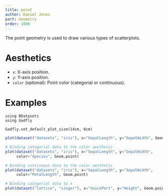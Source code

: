 ```yaml
---
title: point
author: Daniel Jones
part: Geometry
order: 1008
...
```


The point geometry is used to draw various types of scatterplots.

# Aesthetics

  * `x`: X-axis position.
  * `y`: Y-axis position.
  * `color` (optional): Point color (categorial or continuous).

# Examples

```{.julia hide="true" results="none"}
using RDatasets
using Gadfly

Gadfly.set_default_plot_size(14cm, 8cm)
```

```julia
plot(dataset("datasets", "iris"), x="SepalLength", y="SepalWidth", Geom.point)
```

```julia
# Binding categorial data to the color aesthetic
plot(dataset("datasets", "iris"), x="SepalLength", y="SepalWidth",
     color="Species", Geom.point)
```

```julia
# Binding continuous data to the color aesthetic
plot(dataset("datasets", "iris"), x="SepalLength", y="SepalWidth",
     color="PetalLength", Geom.point)
```

```julia
# Binding categorial data to x
plot(dataset("lattice", "singer"), x="VoicePart", y="Height", Geom.point)
```

<!-- TODO: shape aesthetic -->

<!-- TODO: size aesthetic -->

